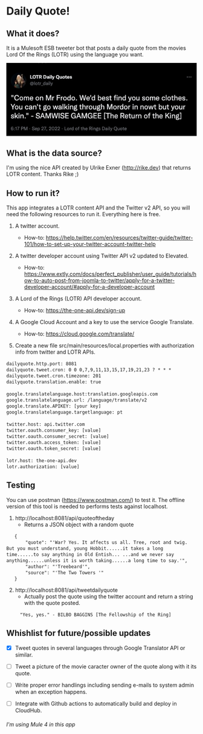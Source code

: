 
# Daily Quote! 

## What it does?
It is a Mulesoft ESB tweeter bot that posts a daily quote from the movies Lord Of the Rings (LOTR) using the language you want. 

![Real twitter account running the bot](dailtquote_sample.jpg)



## What is the data source?
I'm using the nice API created by Ulrike Exner (http://rike.dev) that returns LOTR content. Thanks Rike ;)


## How to run it?

This app integrates a LOTR content API and the Twitter v2 API, so you will need the following resources to run it. Everything here is free.

1. A twitter account.
   - How-to: https://help.twitter.com/en/resources/twitter-guide/twitter-101/how-to-set-up-your-twitter-account-twitter-help

2. A twitter developer account using Twitter API v2 updated to Elevated.
   - How-to: https://www.extly.com/docs/perfect_publisher/user_guide/tutorials/how-to-auto-post-from-joomla-to-twitter/apply-for-a-twitter-developer-account/#apply-for-a-developer-account

3. A Lord of the Rings (LOTR) API developer account.
   - How-to: https://the-one-api.dev/sign-up
   
4. A Google Cloud Account and a key to use the service Google Translate.
   - How-to: https://cloud.google.com/translate/
   
5. Create a new file src/main/resources/local.properties with authorization info from twitter and LOTR APIs.

```
dailyquote.http.port: 8081
dailyquote.tweet.cron: 0 0 0,7,9,11,13,15,17,19,21,23 ? * * *
dailyquote.tweet.cron.timezone: 201
dailyquote.translation.enable: true 

google.translatelanguage.host:translation.googleapis.com
google.translatelanguage.url: /language/translate/v2
google.translate.APIKEY: [your key]
google.translatelanguage.targetlanguage: pt
    
twitter.host: api.twitter.com
twitter.oauth.consumer_key: [value]
twitter.oauth.consumer_secret: [value]
twitter.oauth.access_token: [value]
twitter.oauth.token_secret: [value]

lotr.host: the-one-api.dev
lotr.authorization: [value]  
```
  
## Testing

You can use postman (https://www.postman.com/) to test it. 
The offline version of this tool is needed to performs tests against localhost.

1. http://localhost:8081/api/quoteoftheday
   - Returns a JSON object with a random quote

```
   {
       "quote": "'War? Yes. It affects us all. Tree, root and twig. But you must understand, young Hobbit......it takes a long time......to say anything in Old Entish... ...and we never say anything......unless it is worth taking......a long time to say.'",
       "author": "'Treebeard'",
       "source": "'The Two Towers '"
   }
 ``` 
  

2. http://localhost:8081/api/tweetdailyquote
   - Actually post the quote using the twitter account and return a string with the quote posted.
   
```
     "Yes, yes." - BILBO BAGGINS [The Fellowship of the Ring]
```
   
## Whishlist for future/possible updates
   - [x] Tweet quotes in several languages through Google Translator API or similar.
   - [ ] Tweet a picture of the movie caracter owner of the quote along with it its quote.
   - [ ] Write proper error handlings including sending e-mails to system admin when an exception happens.
   - [ ] Integrate with Github actions to automatically build and deploy in CloudHub.


###### I'm using Mule 4 in this app
